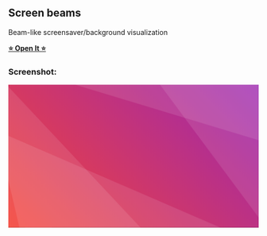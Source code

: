 ## Screen beams

Beam-like screensaver/background visualization

[**⭐ Open It ⭐**](https://vincerubinetti.github.io/screen-beams/)

### Screenshot:
![screenshot](https://raw.githubusercontent.com/vincerubinetti/screen-beams/master/screenshot.png)
